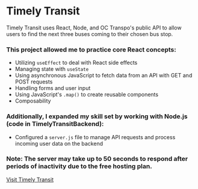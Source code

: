 # Timely Transit

Timely Transit uses React, Node, and OC Transpo's public API to allow users to find the next three buses coming to their chosen bus stop.

### This project allowed me to practice core React concepts:

  - Utilizing `useEffect` to deal with React side effects
  - Managing state with `useState`
  - Using asynchronous JavaScript to fetch data from an API with GET and POST requests
  - Handling forms and user input
  - Using JavaScript's `.map()` to create reusable components
  - Composability

### Additionally, I expanded my skill set by working with Node.js (code in TimelyTransitBackend):

  - Configured a `server.js` file to manage API requests and process incoming user data on the backend

### Note: The server may take up to 50 seconds to respond after periods of inactivity due to the free hosting plan.

[Visit Timely Transit](https://timelytransitclient.onrender.com/)
